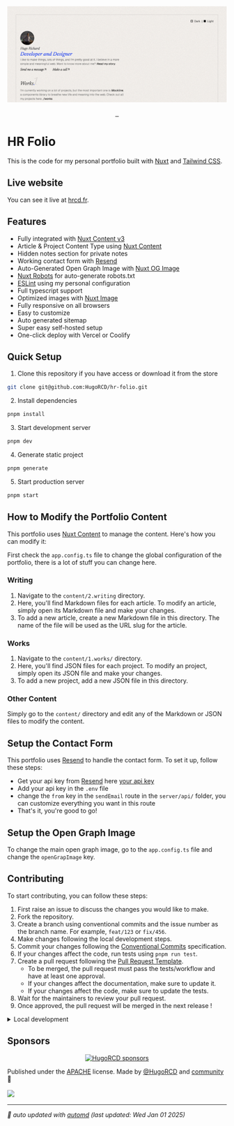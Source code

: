 ![Portfolio Social Preview](./public/preview.png)

<p align="center">
    <a aria-label="Hugo's Website" href="https://hrcd.fr">
        <img alt="" src="https://img.shields.io/badge/Website-hrcd.fr-blue?style=for-the-badge&labelColor=000000&logo=google-chrome&logoColor=white">
  <a aria-label="License" href="https://github.com/hugorcd/hr-folio/blob/master/LICENSE">
    <img alt="" src="https://img.shields.io/npm/l/vue.svg?style=for-the-badge&labelColor=000000&color=blue">
    </a>
  <a aria-label="Follow Hugo on Twitter" href="https://twitter.com/HugoRCD__">
    <img alt="" src="https://img.shields.io/twitter/follow/HugoRCD__.svg?style=for-the-badge&labelColor=000000&logo=twitter&label=Follow%20Hugo&logoWidth=20&logoColor=white">
  </a>
</p>

# HR Folio

This is the code for my personal portfolio built with [Nuxt](https://nuxt.com/) and [Tailwind CSS](https://tailwindcss.com/).

## Live website

You can see it live at [hrcd.fr](https://hrcd.fr/).

## Features

- Fully integrated with [Nuxt Content v3](https://content.nuxt.com/)
- Article & Project Content Type using [Nuxt Content](https://content.nuxt.com/)
- Hidden notes section for private notes
- Working contact form with [Resend](https://resend.com/)
- Auto-Generated Open Graph Image with [Nuxt OG Image](https://nuxtseo.com/og-image/getting-started/installation)
- [Nuxt Robots](https://sitemap.nuxt.com/) for auto-generate robots.txt
- [ESLint](https://eslint.org/) using my personal configuration
- Full typescript support
- Optimized images with [Nuxt Image](https://image.nuxt.com/)
- Fully responsive on all browsers
- Easy to customize
- Auto generated sitemap
- Super easy self-hosted setup
- One-click deploy with Vercel or Coolify

## Quick Setup

1. Clone this repository if you have access or download it from the store
```bash
git clone git@github.com:HugoRCD/hr-folio.git
```

2. Install dependencies
```bash
pnpm install
```

3. Start development server
```bash
pnpm dev
```

4. Generate static project
```bash
pnpm generate
```

5. Start production server
```bash
pnpm start
```

## How to Modify the Portfolio Content

This portfolio uses [Nuxt Content](https://content.nuxt.com/) to manage the content. Here's how you can modify it:

First check the `app.config.ts` file to change the global configuration of the portfolio, there is a lot of stuff you can change here.

### Writing

1. Navigate to the `content/2.writing` directory.
2. Here, you'll find Markdown files for each article. To modify an article, simply open its Markdown file and make your changes.
3. To add a new article, create a new Markdown file in this directory. The name of the file will be used as the URL slug for the article.

### Works

1. Navigate to the `content/1.works/` directory.
2. Here, you'll find JSON files for each project. To modify an project, simply open its JSON file and make your changes.
3. To add a new project, add a new JSON file in this directory.

### Other Content

Simply go to the `content/` directory and edit any of the Markdown or JSON files to modify the content.

## Setup the Contact Form

This portfolio uses [Resend](https://resend.com/) to handle the contact form. To set it up, follow these steps:
- Get your api key from [Resend](https://resend.com/) here [your api key](https://resend.com/api-keys)
- Add your api key in the `.env` file
- change the `from` key in the `sendEmail` route in the `server/api/` folder, you can customize everything you want in this route
- That's it, you're good to go!

## Setup the Open Graph Image

To change the main open graph image, go to the `app.config.ts` file and change the `openGrapImage` key.

<!-- automd:fetch url="gh:hugorcd/markdown/main/src/contributions.md" -->

## Contributing
To start contributing, you can follow these steps:

1. First raise an issue to discuss the changes you would like to make.
2. Fork the repository.
3. Create a branch using conventional commits and the issue number as the branch name. For example, `feat/123` or `fix/456`.
4. Make changes following the local development steps.
5. Commit your changes following the [Conventional Commits](https://www.conventionalcommits.org/en/v1.0.0/) specification.
6. If your changes affect the code, run tests using `pnpm run test`.
7. Create a pull request following the [Pull Request Template](https://github.com/HugoRCD/markdown/blob/main/src/pull_request_template.md).
   - To be merged, the pull request must pass the tests/workflow and have at least one approval.
   - If your changes affect the documentation, make sure to update it.
   - If your changes affect the code, make sure to update the tests.
8. Wait for the maintainers to review your pull request.
9. Once approved, the pull request will be merged in the next release !

<!-- /automd -->

<!-- automd:fetch url="gh:hugorcd/markdown/main/src/local_development_dev.md" -->

<details>
  <summary>Local development</summary>

- Clone this repository
- Install latest LTS version of [Node.js](https://nodejs.org/en/)
- Enable [Corepack](https://github.com/nodejs/corepack) using `corepack enable`
- Install dependencies using `pnpm install`
- Start development server using `pnpm dev`
- Open [http://localhost:3000](http://localhost:3000) in your browser

</details>

<!-- /automd -->

<!-- automd:fetch url="gh:hugorcd/markdown/main/src/sponsors.md" -->

## Sponsors

<p align="center">
  <a href="https://cdn.jsdelivr.net/gh/hugorcd/static/sponsors.svg">
    <img src='https://cdn.jsdelivr.net/gh/hugorcd/static/sponsors.svg' alt="HugoRCD sponsors" />
  </a>
</p>

<!-- /automd -->

<!-- automd:contributors license=Apache author=HugoRCD github="hugorcd/hr-folio" -->

Published under the [APACHE](https://github.com/hugorcd/hr-folio/blob/main/LICENSE) license.
Made by [@HugoRCD](https://github.com/HugoRCD) and [community](https://github.com/hugorcd/hr-folio/graphs/contributors) 💛
<br><br>
<a href="https://github.com/hugorcd/hr-folio/graphs/contributors">
<img src="https://contrib.rocks/image?repo=hugorcd/hr-folio" />
</a>

<!-- /automd -->

<!-- automd:with-automd lastUpdate -->

---

_🤖 auto updated with [automd](https://automd.unjs.io) (last updated: Wed Jan 01 2025)_

<!-- /automd -->
